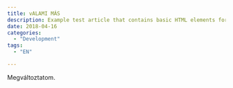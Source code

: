 ```yaml
---
title: vALAMI MÁS
description: Example test article that contains basic HTML elements for text formatting on the Web.
date: 2018-04-16
categories:
  - "Development"
tags:
  - "EN"

---
```


Megváltoztatom.